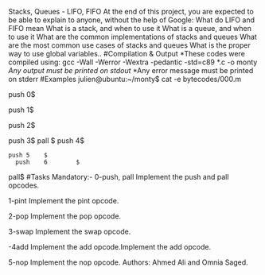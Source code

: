 Stacks, Queues - LIFO, FIFO
At the end of this project, you are expected to be able to explain to anyone, without the help of Google:
What do LIFO and FIFO mean What is a stack, and when to use it
What is a queue, and when to use it What are the common implementations
of stacks and queues What are the most common use cases of stacks and queues
What is the proper way to use global variables..
#Compilation & Output
*These codes were compiled using: gcc -Wall -Werror -Wextra -pedantic -std=c89
*.c -o monty
*Any output must be printed on stdout*
*Any error message must be printed on stderr
#Examples
julien@ubuntu:~/monty$ cat -e bytecodes/000.m

push 0$

push 1$

push 2$

  push 3$
                   pall    $
push 4$

    push 5    $
      push    6        $
pall$
#Tasks
Mandatory:-
0-push, pall
Implement the push and pall opcodes.


1-pint
Implement the pint opcode.


2-pop
Implement the pop opcode.


3-swap
Implement the swap opcode.


-4add
Implement the add opcode.Implement the add opcode.


5-nop
Implement the nop opcode.
Authors: Ahmed Ali and Omnia Saged.
